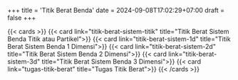 +++
title = 'Titik Berat Benda'
date = 2024-09-08T17:02:29+07:00
draft = false
+++


{{< cards >}}
  {{< card link="titik-berat-sistem-titik" title="Titik Berat Sistem Benda Titik atau Partikel">}}
  {{< card link="titik-berat-sistem-1d" title="Titik Berat Sistem Benda 1 Dimensi">}}
  {{< card link="titik-berat-sistem-2d" title="Titik Berat Sistem Benda 2 Dimensi">}}
  {{< card link="titik-berat-sistem-3d" title="Titik Berat Sistem Benda 3 Dimensi">}}
  {{< card link="tugas-titik-berat" title="Tugas Titik Berat">}}
{{< /cards >}}
